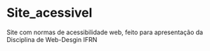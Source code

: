 # Site_acessivel
Site com normas de acessibilidade web, feito para apresentação da Disciplina de Web-Desgin IFRN

